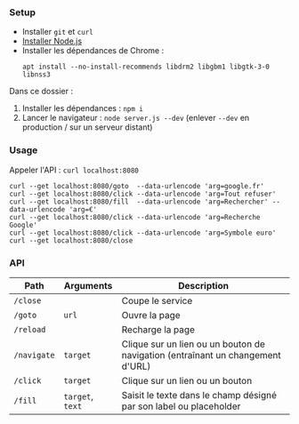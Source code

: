 ### Setup

-  Installer `git` et `curl`
-  [Installer Node.js](https://nodejs.org/en/download/package-manager)
-  Installer les dépendances de Chrome :
   ```
   apt install --no-install-recommends libdrm2 libgbm1 libgtk-3-0 libnss3
   ```

Dans ce dossier :

1. Installer les dépendances : `npm i`
2. Lancer le navigateur : `node server.js --dev` (enlever `--dev` en production / sur un serveur distant)

### Usage

Appeler l'API : `curl localhost:8080`

```
curl --get localhost:8080/goto  --data-urlencode 'arg=google.fr'
curl --get localhost:8080/click --data-urlencode 'arg=Tout refuser'
curl --get localhost:8080/fill  --data-urlencode 'arg=Rechercher' --data-urlencode 'arg=€'
curl --get localhost:8080/click --data-urlencode 'arg=Recherche Google'
curl --get localhost:8080/click --data-urlencode 'arg=Symbole euro'
curl --get localhost:8080/close
```

### API

| Path        | Arguments        | Description                                                                    |
| ----------- | ---------------- | ------------------------------------------------------------------------------ |
| `/close`    |                  | Coupe le service                                                               |
| `/goto`     | `url`            | Ouvre la page                                                                  |
| `/reload`   |                  | Recharge la page                                                               |
| `/navigate` | `target`         | Clique sur un lien ou un bouton de navigation (entraînant un changement d'URL) |
| `/click`    | `target`         | Clique sur un lien ou un bouton                                                |
| `/fill`     | `target`, `text` | Saisit le texte dans le champ désigné par son label ou placeholder             |

